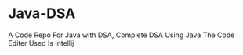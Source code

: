 # Java-DSA
A Code Repo For Java with DSA, 
Complete DSA Using Java 
The Code Editer Used Is Intellij 

